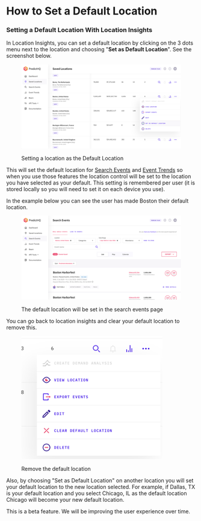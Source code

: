 # How to Set a Default Location

### Setting a Default Location With Location Insights

In Location Insights, you can set a default location by clicking on the 3 dots menu next to the location and choosing "**Set as Default Location**". See the screenshot below.

<figure><img src="../../.gitbook/assets/image (68).png" alt=""><figcaption><p>Setting a location as the Default Location</p></figcaption></figure>

This will set the default location for [Search Events](../webapp-overview/events-search.md) and [Event Trends](../tools/see-event-trends-in-the-webapp.md) so when you use those features the location control will be set to the location you have selected as your default. This setting is remembered per user (it is stored locally so you will need to set it on each device you use).

In the example below you can see the user has made Boston their default location.

<figure><img src="../../.gitbook/assets/image (70).png" alt=""><figcaption><p>The default location will be set in the search events page</p></figcaption></figure>

You can go back to location insights and clear your default location to remove this.

<figure><img src="../../.gitbook/assets/image (69).png" alt="" width="375"><figcaption><p>Remove the default location</p></figcaption></figure>

Also, by choosing "Set as Default Location" on another location you will set your default location to the new location selected. For example, if Dallas, TX is your default location and you select Chicago, IL as the default location Chicago will become your new default location.

This is a beta feature. We will be improving the user experience over time.
